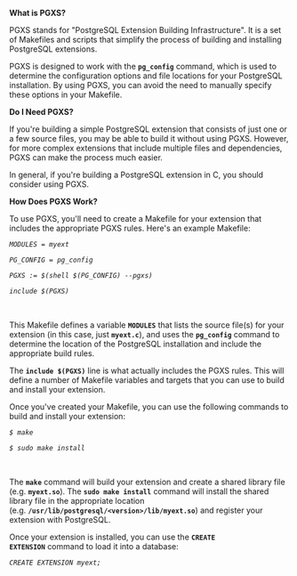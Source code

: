 <p><strong>What is PGXS?</strong></p>
<p>PGXS stands for "PostgreSQL Extension Building Infrastructure". It is a set of Makefiles and scripts that simplify the process of building and installing PostgreSQL extensions.</p>
<p>PGXS is designed to work with the&nbsp;<code><strong>pg_config</strong></code>&nbsp;command, which is used to determine the configuration options and file locations for your PostgreSQL installation. By using PGXS, you can avoid the need to manually specify these options in your Makefile.</p>
<p><strong>Do I Need PGXS?</strong></p>
<p>If you're building a simple PostgreSQL extension that consists of just one or a few source files, you may be able to build it without using PGXS. However, for more complex extensions that include multiple files and dependencies, PGXS can make the process much easier.</p>
<p>In general, if you're building a PostgreSQL extension in C, you should consider using PGXS.</p>
<p><strong>How Does PGXS Work?</strong></p>
<p>To use PGXS, you'll need to create a Makefile for your extension that includes the appropriate PGXS rules. Here's an example Makefile:</p>
<p><em><code>MODULES = myext</code></em></p>
<p><em><code>PG_CONFIG = pg_config</code></em></p>
<p><em><code>PGXS := $(shell $(PG_CONFIG) --pgxs)</code></em></p>
<p><em><code>include $(PGXS)</code></em></p>
<p>&nbsp;</p>

<p>This Makefile defines a variable&nbsp;<code><strong>MODULES</strong></code>&nbsp;that lists the source file(s) for your extension (in this case, just&nbsp;<code><strong>myext.c</strong></code>), and uses the&nbsp;<code><strong>pg_config</strong></code>&nbsp;command to determine the location of the PostgreSQL installation and include the appropriate build rules.</p>
<p>The&nbsp;<code><strong>include $(PGXS)</strong></code>&nbsp;line is what actually includes the PGXS rules. This will define a number of Makefile variables and targets that you can use to build and install your extension.</p>
<p>Once you've created your Makefile, you can use the following commands to build and install your extension:</p>
<p><em><code>$ make</code></em></p>
<p><em><code>$ sudo make install</code></em></p>
<p>&nbsp;</p>
<p>The&nbsp;<code><strong>make</strong></code>&nbsp;command will build your extension and create a shared library file (e.g.&nbsp;<code><strong>myext.so</strong></code>). The&nbsp;<code><strong>sudo make install</strong></code>&nbsp;command will install the shared library file in the appropriate location (e.g.&nbsp;<code><strong>/usr/lib/postgresql/&lt;version&gt;/lib/myext.so</strong></code>) and register your extension with PostgreSQL.</p>
<p>Once your extension is installed, you can use the&nbsp;<code><strong>CREATE EXTENSION</strong></code>&nbsp;command to load it into a database:</p>
<p><em><code>CREATE EXTENSION myext;</code></em></p>

